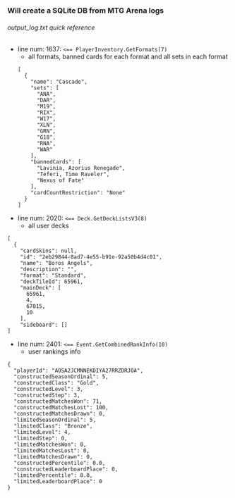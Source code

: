 ### Will create a SQLite DB from MTG Arena logs

###### output_log.txt quick reference
- line num: 1637: `<== PlayerInventory.GetFormats(7)`
  - all formats, banned cards for each format and all sets in each format
  ```
  [
    {
      "name": "Cascade",
      "sets": [
        "ANA",
        "DAR",
        "M19",
        "RIX",
        "W17",
        "XLN",
        "GRN",
        "G18",
        "RNA",
        "WAR"
      ],
      "bannedCards": [
        "Lavinia, Azorius Renegade",
        "Teferi, Time Raveler",
        "Nexus of Fate"
      ],
      "cardCountRestriction": "None"
    }
  ]
  ```
- line num: 2020: `<== Deck.GetDeckListsV3(8)`
  - all user decks
```
[
  {
    "cardSkins": null,
    "id": "2eb29844-8ad7-4e55-b91e-92a50b4d4c01",
    "name": "Boros Angels",
    "description": "",
    "format": "Standard",
    "deckTileId": 65961,
    "mainDeck": [
      65961,
      4,
      67015,
      10
    ],
    "sideboard": []
]
```
- line num: 2401: `<== Event.GetCombinedRankInfo(10)`
  - user rankings info
```
{
  "playerId": "AOSA2JCMNNEKDIYA27RRZDRJOA",
  "constructedSeasonOrdinal": 5,
  "constructedClass": "Gold",
  "constructedLevel": 3,
  "constructedStep": 3,
  "constructedMatchesWon": 71,
  "constructedMatchesLost": 100,
  "constructedMatchesDrawn": 0,
  "limitedSeasonOrdinal": 5,
  "limitedClass": "Bronze",
  "limitedLevel": 4,
  "limitedStep": 0,
  "limitedMatchesWon": 0,
  "limitedMatchesLost": 0,
  "limitedMatchesDrawn": 0,
  "constructedPercentile": 0.0,
  "constructedLeaderboardPlace": 0,
  "limitedPercentile": 0.0,
  "limitedLeaderboardPlace": 0
}
```
